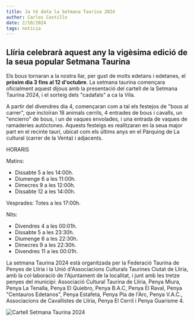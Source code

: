 ```yaml
---
title: Ja té data la Setmana Taurina 2024
author: Carlos Castillo
date: 2/10/2024
tags: noticia
---
```


## Llíria celebrarà aquest any la vigèsima edició de la seua popular Setmana Taurina

Els bous tornaran a la nostra llar, per gust de molts edetans i edetanes, el **pròxim dia 3 fins al 12 d'octubre**.
La setmana taurina començara oficialment aquest dijous amb la presentació del cartell de la Setmana Taurina 2024, i el sorteig dels "cadafals" a ca la Vila.

A partir del divendres dia 4, començaran com a tal els festejos de "bous al carrer", que incloïran 18 animals cerrils, 4 entrades de bous i cavalls, un "encierro" de bous, i un de vaques envolades, i una entrada de vaques de ramaderies autòctones. Aquests festeigs es realitzaran en la seua major part en el recinte taurí, ubicat com els últims anys en el Pàrquing de La cultural (carrer de la Venta) i adjacents. 

HORARIS

Matins:
	<ul>
	<li> Dissabte 5  a les 14:00h.
	<li> Diumenge 6  a les 11:00h.
	<li> Dimecres 9  a les 12:00h.
	<li> Dissabte 12 a les 14:00h.
	</ul>

Vesprades: Totes a les 17:00h.

Nits:   
	<ul>
	<li> Divendres 4  a les 00:01h.
	<li> Dissabte  5  a les 23:30h.
	<li> Diumenge  6  a les 22:30h.
	<li> Dimecres  9  a les 22:30h.
	<li> Divendres 11 a les 00:01h.
	</ul>

La setmana Taurina 2024 està organitzada per la Federació Taurina de Penyes de Llíria i la Unió d'Associacions Culturals Taurines Ciutat de Llíria, amb la col·laboració de l'Ajuntament de la localitat, i junt amb les tretze penyes del municipi: Associació Cultural Taurina de Llíria, Penya Miura, Penya La Tenalla, Penya El Quiebro, Penya B.A.C, Penya El Raval, Penya "Centauros Edetanos", Penya Estafeta, Penya Pla de l'Arc, Penya V.A.C., Associacions de Cavallistes de Llíria, Penya El Cerril i Penya Guarisme 4.

![Cartell Setmana Taurina 2024](/assets/continguts/recursos/021024CartellSetmanaTaurina.jpg "Cartell vigèsima edició de la popular Setmana Taurina")